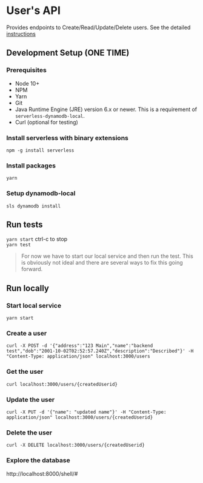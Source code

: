 # User's API
Provides endpoints to Create/Read/Update/Delete users.  See the detailed [instructions](problem-description.md)

## Development Setup (ONE TIME)

### Prerequisites
- Node 10+
- NPM
- Yarn
- Git
- Java Runtime Engine (JRE) version 6.x or newer.  This is a requirement of `serverless-dynamodb-local`.  
- Curl (optional for testing)

### Install serverless with binary extensions
`npm -g install serverless`

### Install packages
`yarn`

### Setup dynamodb-local
`sls dynamodb install`

## Run tests
`yarn start` ctrl-c to stop  
`yarn test`
> For now we have to start our local service and then run the test.  This is obviously not ideal and there are several ways to fix this going forward.

## Run locally

### Start local service
`yarn start` 


### Create a user
```
curl -X POST -d '{"address":"123 Main","name":"backend test","dob":"2001-10-02T02:52:57.240Z","description":"Described"}' -H "Content-Type: application/json" localhost:3000/users
```
### Get the user
```
curl localhost:3000/users/{createdUserid}
```
### Update the user
```
curl -X PUT -d '{"name": "updated name"}' -H "Content-Type: application/json" localhost:3000/users/{createdUserid}
```

### Delete the user
```
curl -X DELETE localhost:3000/users/{createdUserid}
```
### Explore the database
http://localhost:8000/shell/#

